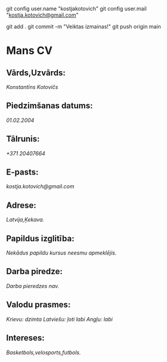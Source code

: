 git config user.name "kostjakotovich"
git config user.mail "kostja.kotovich@gmail.com"

git add .
git commit -m "Veiktas izmainas!"
git push origin main

# Mans CV

## Vārds,Uzvārds:
_Konstantīns Kotovičs_
## Piedzimšanas datums:
_01.02.2004_
## Tālrunis:
_+371 20407664_
## E-pasts:
_kostja.kotovich@gmail.com_
## Adrese:
_Latvija,Ķekava._

## Papildus izglitība:
*Nekādus papildu kursus neesmu apmeklējis.*

## Darba piredze:
*Darba pieredzes nav.*

## Valodu prasmes:
*Krievu: dzimta*
*Latviešu: ļoti labi*
*Angļu: labi*

## Intereses:
*Basketbols,velosports,futbols.*
